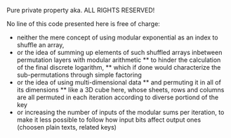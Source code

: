 Pure private property aka. ALL RIGHTS RESERVED!

No line of this code presented here is free of charge:
* neither the mere concept of using modular exponential as an index to shuffle an array,
* or the idea of summing up elements of such shuffled arrays inbetween permutation layers with modular arithmetic
  ** to hinder the calculation of the final discrete logarithm,
  ** which if done would characterize the sub-permutations through simple factoring
* or the idea of using multi-dimensional data
  ** and permuting it in all of its dimensions
  ** like a 3D cube here, whose sheets, rows and columns are all permuted in each iteration according to diverse portiond of the key
* or increasing the number of inputs of the modular sums per iteration, to make it less possible to follow how input bits affect output ones (choosen plain texts, related keys)
